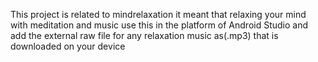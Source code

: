 This project is related to mindrelaxation it meant that relaxing your mind with meditation and music use this in the platform of Android Studio and add the external raw file for any relaxation music as(.mp3) that is downloaded on your device
